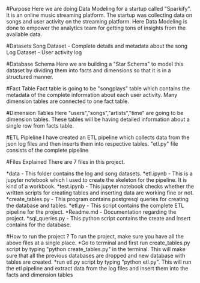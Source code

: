 #Purpose
Here we are doing Data Modeling for a startup called "Sparkify". It is an online music streaming platform. The startup was collecting data on songs and user activity on the streaming platform. Here Data Modeling is done to empower the analytics team for getting tons of insights from the available data.

#Datasets
Song Dataset - Complete details and metadata about the song
Log Dataset - User activity log

#Database Schema
Here we are building a "Star Schema" to model this dataset by dividing them into facts and dimensions so that it is in a structured manner.

#Fact Table
Fact table is going to be "songplays" table which contains the metadata of the complete information about each user activity. Many dimension tables are connected to one fact table.

#Dimension Tables
Here "users","songs","artists","time" are going to be dimension tables. These tables will be having detailed information about a single row from facts table.

#ETL Pipleline
I have created an ETL pipeline which collects data from the json log files and then inserts them into respective tables. "etl.py" file consists of the complete pipeline

#Files Explained
There are 7 files in this project.

*data - This folder contains the log and song datasets.
*etl.ipynb - This is a jupyter notebook which I used to create the skeleton for the pipeline. It is kind of a workbook.
*test.ipynb - This jupyter notebook checks whether the written scripts for creating tables and inserting data are working fine or not.
*create_tables.py - This program contains postgresql queries for creating the database and tables.
*etl.py - This script contains the complete ETL pipeline for the project.
*Readme.md - Documentation regarding the project.
*sql_queries.py - This python script contains the create and insert contains for the database.

#How to run the project ?
To run the project, make sure you have all the above files at a single place.
*Go to terminal and first run create_tables.py script by typing "python create_tables.py" in the terminal. This will make sure that all the previous databases are dropped and new database with tables are created.
*run etl.py script by typing "python etl.py". This will run the etl pipeline and extract data from the log files and insert them into the facts and dimension tables